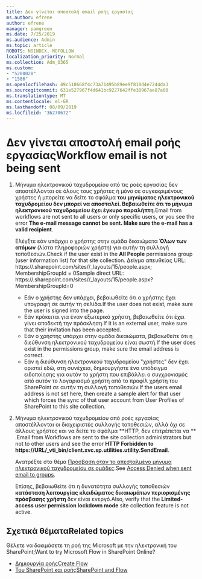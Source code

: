 ```yaml
---
title: Δεν γίνεται αποστολή email ροής εργασίας
ms.author: efrene
author: efrene
manager: pamgreen
ms.date: 7/25/2019
ms.audience: Admin
ms.topic: article
ROBOTS: NOINDEX, NOFOLLOW
localization_priority: Normal
ms.collection: Adm_O365
ms.custom:
- "5200020"
- "1586"
ms.openlocfilehash: 49c510668f4c73a71495b89ee9f810d4e7244da3
ms.sourcegitcommit: 631e527967f4d641bc9227642ffe38967ae87a00
ms.translationtype: MT
ms.contentlocale: el-GR
ms.lasthandoff: 08/09/2019
ms.locfileid: "36270672"
---
```

# <a name="workflow-email-is-not-being-sent"></a><span data-ttu-id="04f49-102">Δεν γίνεται αποστολή email ροής εργασίας</span><span class="sxs-lookup"><span data-stu-id="04f49-102">Workflow email is not being sent</span></span>

1. <span data-ttu-id="04f49-103">Μήνυμα ηλεκτρονικού ταχυδρομείου από τις ροές εργασίας δεν αποστέλλονται σε όλους τους χρήστες ή μόνο σε συγκεκριμένους χρήστες ή μπορείτε να δείτε το σφάλμα **του μηνύματος ηλεκτρονικού ταχυδρομείου δεν μπορεί να αποσταλεί. Βεβαιωθείτε ότι το μήνυμα ηλεκτρονικού ταχυδρομείου έχει έγκυρο παραλήπτη**.</span><span class="sxs-lookup"><span data-stu-id="04f49-103">Email from workflows are not sent to all users or only specific users, or you see the error **The e-mail message cannot be sent. Make sure the e-mail has a valid recipient**.</span></span>

    <span data-ttu-id="04f49-104">Ελέγξτε εάν υπάρχει ο χρήστης στην ομάδα δικαιώματα **Όλων των ατόμων** (λίστα πληροφοριών χρήστη) για αυτήν τη συλλογή τοποθεσιών.</span><span class="sxs-lookup"><span data-stu-id="04f49-104">Check if the user exist in the **All People** permissions group (user information list) for that site collection.</span></span>  <span data-ttu-id="04f49-105">Δείγμα απευθείας URL: https://<tenant>.sharepoint.com/sites/<sitename>/_layouts/15/people.aspx; MembershipGroupId = 0</span><span class="sxs-lookup"><span data-stu-id="04f49-105">Sample direct URL: https://<tenant>.sharepoint.com/sites/<sitename>/_layouts/15/people.aspx?MembershipGroupId=0</span></span>

    - <span data-ttu-id="04f49-106">Εάν ο χρήστης δεν υπάρχει, βεβαιωθείτε ότι ο χρήστης έχει υπογραφή σε αυτήν τη σελίδα.</span><span class="sxs-lookup"><span data-stu-id="04f49-106">If the user does not exist, make sure the user is signed into the page.</span></span> 
    - <span data-ttu-id="04f49-107">Εάν πρόκειται για έναν εξωτερικό χρήστη, βεβαιωθείτε ότι έχει γίνει αποδεκτή την πρόσκληση.</span><span class="sxs-lookup"><span data-stu-id="04f49-107">If it is an external user, make sure that their invitation has been accepted.</span></span>
    - <span data-ttu-id="04f49-108">Εάν ο χρήστης υπάρχει στην ομάδα δικαιώματα, βεβαιωθείτε ότι η διεύθυνση ηλεκτρονικού ταχυδρομείου είναι σωστή.</span><span class="sxs-lookup"><span data-stu-id="04f49-108">If the user does exist in the permissions group, make sure the email address is correct.</span></span>
    - <span data-ttu-id="04f49-109">Εάν η διεύθυνση ηλεκτρονικού ταχυδρομείου "χρήστες" δεν έχει οριστεί εδώ, στη συνέχεια, δημιουργήστε ένα υπόδειγμα ειδοποίησης για αυτόν το χρήστη που επιβάλλει ο συγχρονισμός από αυτόν το λογαριασμό χρήστη από το προφίλ χρήστη του SharePoint σε αυτήν τη συλλογή τοποθεσιών.</span><span class="sxs-lookup"><span data-stu-id="04f49-109">If the users email address is not set here, then create a sample alert for that user which forces the sync of that user account from User Profiles of SharePoint to this site collection.</span></span>
 
2. <span data-ttu-id="04f49-110">Μήνυμα ηλεκτρονικού ταχυδρομείου από ροές εργασίας αποστέλλονται οι διαχειριστές συλλογής τοποθεσιών, αλλά όχι σε άλλους χρήστες και να δείτε το σφάλμα \*\*HTTP, δεν επιτρέπεται να <spam> <spam> \*\* <spam> <spam>.</span><span class="sxs-lookup"><span data-stu-id="04f49-110">Email from Workflows are sent to the site collection administrators but not to other users and see the error **HTTP Forbidden to <spam><spam>https://URL/_vti_bin/client.xvc.sp.utilities.utility.SendEmail**<spam><spam>.</span></span>
 

    <span data-ttu-id="04f49-111">Ανατρέξτε στο θέμα [Πρόσβαση όταν το απεσταλμένο μήνυμα ηλεκτρονικού ταχυδρομείου σε ομάδες](https://docs.microsoft.com/sharepoint/support/server-admin/access-denied-when-send-an-email-to-groups).</span><span class="sxs-lookup"><span data-stu-id="04f49-111">See [Access Denied when sent email to groups](https://docs.microsoft.com/sharepoint/support/server-admin/access-denied-when-send-an-email-to-groups).</span></span>

    <span data-ttu-id="04f49-112">Επίσης, βεβαιωθείτε ότι η δυνατότητα συλλογής τοποθεσιών **κατάσταση λειτουργίας κλειδώματος δικαιωμάτων περιορισμένης πρόσβασης χρήστη** δεν είναι ενεργό.</span><span class="sxs-lookup"><span data-stu-id="04f49-112">Also, verify that the **Limited-access user permission lockdown mode** site collection feature is not active.</span></span>


## <a name="related-topics"></a><span data-ttu-id="04f49-113">Σχετικά θέματα</span><span class="sxs-lookup"><span data-stu-id="04f49-113">Related topics</span></span>
<span data-ttu-id="04f49-114">Θέλετε να δοκιμάσετε τη ροή της Microsoft με την ηλεκτρονική του SharePoint;</span><span class="sxs-lookup"><span data-stu-id="04f49-114">Want to try Microsoft Flow in SharePoint Online?</span></span>
- [<span data-ttu-id="04f49-115">Δημιουργία ροής</span><span class="sxs-lookup"><span data-stu-id="04f49-115">Create Flow</span></span>](https://support.office.com/article/Create-a-flow-for-a-list-or-library-in-SharePoint-Online-or-OneDrive-for-Business-a9c3e03b-0654-46af-a254-20252e580d01) 
- [<span data-ttu-id="04f49-116">Του SharePoint και ροής</span><span class="sxs-lookup"><span data-stu-id="04f49-116">SharePoint and Flow</span></span>](https://flow.microsoft.com/blog/sharepoint-and-flow/) 



